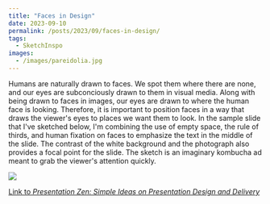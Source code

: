 ```yaml
---
title: "Faces in Design"
date: 2023-09-10
permalink: /posts/2023/09/faces-in-design/
tags:
  - SketchInspo
images:
  - /images/pareidolia.jpg
---
```


Humans are naturally drawn to faces. We spot them where there are none, and our eyes are subconciously drawn to them in visual media. Along with being drawn to faces in images, our eyes are drawn to where the human face is looking. Therefore, it is important to position faces in a way that draws the viewer's eyes to places we want them to look. In the sample slide that I've sketched below, I'm combining the use of empty space, the rule of thirds, and human fixation on faces to emphasize the text in the middle of the slide. The contrast of the white background and the photograph also provides a focal point for the slide. The sketch is an imaginary kombucha ad meant to grab the viewer's attention quickly.

<img src='/images/kombuchaAd.jpg'>

[Link to _Presentation Zen: Simple Ideas on Presentation Design and Delivery_](hhttps://www.amazon.com/Presentation-Zen-Simple-Design-Delivery/dp/0135800919)
